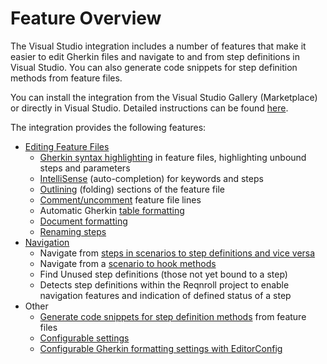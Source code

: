 # Feature Overview

The Visual Studio integration includes a number of features that make it easier to edit Gherkin files and navigate to and from step definitions in Visual Studio. You can also generate code snippets for step definition methods from feature files.

You can install the integration from the Visual Studio Gallery (Marketplace) or directly in Visual Studio. Detailed instructions can be found [here](../../installation/setup-ide.md#setup-visual-studio-2022).

The integration provides the following features:

* [Editing Feature Files](editing-features)
  * [Gherkin syntax highlighting](editing-features.md#gherkin-syntax-highlighting) in feature files, highlighting unbound steps and parameters
  * [IntelliSense](editing-features.md#intellisense-auto-completion-for-keywords-and-steps) (auto-completion) for keywords and steps
  * [Outlining](editing-features.md#outlining-and-comments-in-feature-files) (folding) sections of the feature file
  * [Comment/uncomment](editing-features.md#outlining-and-comments-in-feature-files) feature file lines
  * Automatic Gherkin [table formatting](editing-features.md#table-formatting)
  * [Document formatting](editing-features.md#document-formatting)
  * [Renaming steps](editing-features.md#renaming-steps)
* [Navigation](navigation-features)
  * Navigate from [steps in scenarios to step definitions and vice versa](navigation-features.md#navigating-from-a-scenario-step-to-a-step-definition)
  * Navigate from a [scenario to hook methods](navigation-features.md#navigating-from-a-scenario-to-a-hook)
  * Find Unused step definitions (those not yet bound to a step)
  * Detects step definitions within the Reqnroll project to enable navigation features and indication of defined status of a step
* Other
  * [Generate code snippets for step definition methods](defining-steps) from feature files
  * [Configurable settings](settings.md)
  * [Configurable Gherkin formatting settings with EditorConfig](editorconfig.md)
